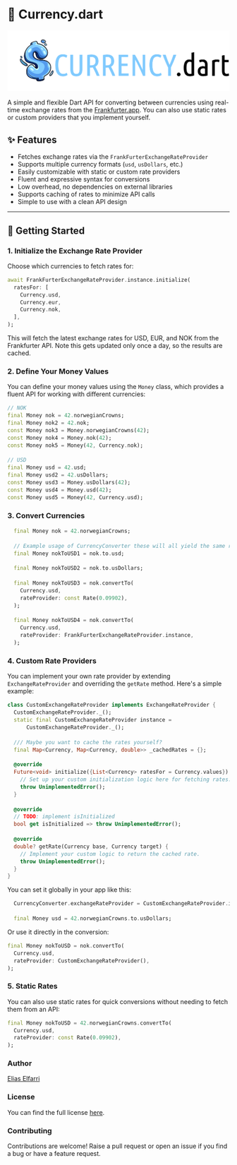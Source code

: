 # 💱 Currency.dart

![logo_horizontal.png](pic/logo_horizontal.png)

A simple and flexible Dart API for converting between currencies using real-time exchange rates from the [Frankfurter.app](https://www.frankfurter.app/). You can also use static rates or custom providers that you implement yourself.

## ✨ Features

- Fetches exchange rates via the `FrankFurterExchangeRateProvider`
- Supports multiple currency formats (`usd`, `usDollars`, etc.)
- Easily customizable with static or custom rate providers
- Fluent and expressive syntax for conversions
- Low overhead, no dependencies on external libraries
- Supports caching of rates to minimize API calls
- Simple to use with a clean API design

---

## 🚀 Getting Started

### 1. Initialize the Exchange Rate Provider

Choose which currencies to fetch rates for:

```dart
await FrankFurterExchangeRateProvider.instance.initialize(
  ratesFor: [
    Currency.usd,
    Currency.eur,
    Currency.nok,
  ],
);
```

This will fetch the latest exchange rates for USD, EUR, and NOK from the Frankfurter API. Note this gets updated only once a day, so the results are cached.

### 2. Define Your Money Values

You can define your money values using the `Money` class, which provides a fluent API for working with different currencies:

```dart
// NOK
final Money nok = 42.norwegianCrowns;
final Money nok2 = 42.nok;
const Money nok3 = Money.norwegianCrowns(42);
const Money nok4 = Money.nok(42);
const Money nok5 = Money(42, Currency.nok);

// USD
final Money usd = 42.usd;
final Money usd2 = 42.usDollars;
const Money usd3 = Money.usDollars(42);
const Money usd4 = Money.usd(42);
const Money usd5 = Money(42, Currency.usd);
```

### 3. Convert Currencies

```dart
  final Money nok = 42.norwegianCrowns;

  // Example usage of CurrencyConverter these will all yield the same result
  final Money nokToUSD1 = nok.to.usd;

  final Money nokToUSD2 = nok.to.usDollars;

  final Money nokToUSD3 = nok.convertTo(
    Currency.usd,
    rateProvider: const Rate(0.09902),
  );

  final Money nokToUSD4 = nok.convertTo(
    Currency.usd,
    rateProvider: FrankFurterExchangeRateProvider.instance,
  );
```

### 4. Custom Rate Providers

You can implement your own rate provider by extending `ExchangeRateProvider` and overriding the `getRate` method. Here's a simple example:

```dart
class CustomExchangeRateProvider implements ExchangeRateProvider {
  CustomExchangeRateProvider._();
  static final CustomExchangeRateProvider instance =
      CustomExchangeRateProvider._();

  /// Maybe you want to cache the rates yourself?
  final Map<Currency, Map<Currency, double>> _cachedRates = {};

  @override
  Future<void> initialize({List<Currency> ratesFor = Currency.values}) {
    // Set up your custom initialization logic here for fetching rates.
    throw UnimplementedError();
  }

  @override
  // TODO: implement isInitialized
  bool get isInitialized => throw UnimplementedError();

  @override
  double? getRate(Currency base, Currency target) {
    // Implement your custom logic to return the cached rate.
    throw UnimplementedError();
  }
}
```

You can set it globally in your app like this:

```dart
  CurrencyConverter.exchangeRateProvider = CustomExchangeRateProvider.instance;

  final Money usd = 42.norwegianCrowns.to.usDollars;
```

Or use it directly in the conversion:

```dart
final Money nokToUSD = nok.convertTo(
  Currency.usd,
  rateProvider: CustomExchangeRateProvider(),
);
```

### 5. Static Rates

You can also use static rates for quick conversions without needing to fetch them from an API:

```dart
final Money nokToUSD = 42.norwegianCrowns.convertTo(
  Currency.usd,
  rateProvider: const Rate(0.09902),
);
```

### Author

[Elias Elfarri](https://github.com/Moelfarri)

### License

You can find the full license [here](LICENSE).

### Contributing

Contributions are welcome! Raise a pull request or open an issue if you find a bug or have a feature request.
